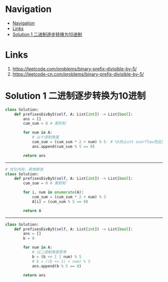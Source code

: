 # Navigation
- [Navigation](#navigation)
- [Links](#links)
- [Solution 1 二进制逐步转换为10进制](#solution-1-%e4%ba%8c%e8%bf%9b%e5%88%b6%e9%80%90%e6%ad%a5%e8%bd%ac%e6%8d%a2%e4%b8%ba10%e8%bf%9b%e5%88%b6)

# Links
1. https://leetcode.com/problems/binary-prefix-divisible-by-5/
2. https://leetcode-cn.com/problems/binary-prefix-divisible-by-5/


# Solution 1 二进制逐步转换为10进制
```python
class Solution:
    def prefixesDivBy5(self, A: List[int]) -> List[bool]:
        ans = []
        cum_sum = 0 # 累积和

        for num in A:
            # 以十进制角度
            cum_sum = (cum_sum * 2 + num) % 5  # %5防止int overflow而且加快计算速度。还因为两次的mod运算不影响结果。
            ans.append(cum_sum % 5 == 0)

        return ans
```
---
```python
# 优化内存，原地修改
class Solution:
    def prefixesDivBy5(self, A: List[int]) -> List[bool]:
        cum_sum = 0 # 累积和

        for i, num in enumerate(A):
            cum_sum = (cum_sum * 2 + num) % 5   
            A[i] = (cum_sum % 5 == 0)

        return A
```
---
```python
class Solution:
    def prefixesDivBy5(self, A: List[int]) -> List[bool]:
        ans = []
        b = 0 

        for num in A:
            # 以二进制角度思考
            b = (b << 1 | num) % 5
            # b = ((b << 1) + num) % 5
            ans.append(b % 5 == 0)

        return ans
```